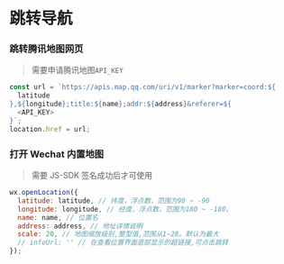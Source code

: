 # 跳转导航

### 跳转腾讯地图网页

> 需要申请腾讯地图`API_KEY`

```js
const url = `https://apis.map.qq.com/uri/v1/marker?marker=coord:${
  latitude
},${longitude};title:${name};addr:${address}&referer=${
  <API_KEY>
}`;
location.href = url;
```

### 打开 Wechat 内置地图

> 需要 JS-SDK 签名成功后才可使用

```js
wx.openLocation({
  latitude: latitude, // 纬度，浮点数，范围为90 ~ -90
  longitude: longitude, // 经度，浮点数，范围为180 ~ -180。
  name: name, // 位置名
  address: address, // 地址详情说明
  scale: 20, // 地图缩放级别,整型值,范围从1~28。默认为最大
  // infoUrl: '' // 在查看位置界面底部显示的超链接,可点击跳转
});
```
